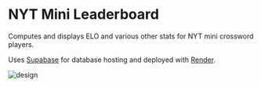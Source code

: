 # NYT Mini Leaderboard

Computes and displays ELO and various other stats for NYT mini crossword players.

Uses [Supabase](https://supabase.com/) for database hosting and deployed with [Render](https://render.com/).

![design](https://github.com/aviguptatx/crossword-website/assets/29493580/95b6b3c0-5b97-4c0a-87d0-f9a43bb2a0f6)
